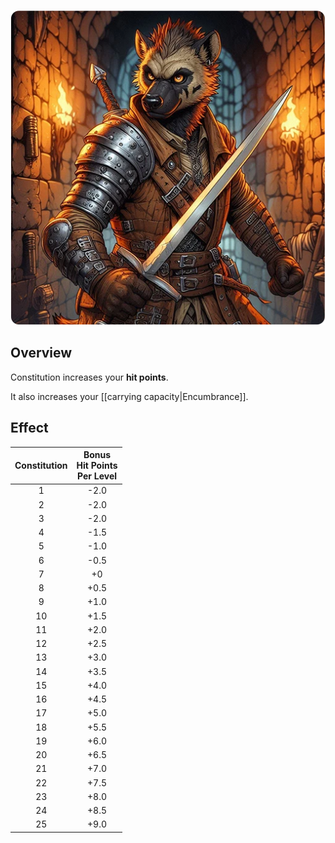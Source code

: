 ![constitution](/uploads/Constitution/constitution.webp)

## Overview

Constitution increases your **hit points**.

It also increases your [[carrying capacity|Encumbrance]].

## Effect

| Constitution | Bonus<br/>Hit Points<br />Per Level |
| :----------: | :--------------------------------: |
| 1 | -2.0 |
| 2 | -2.0 |
| 3 | -2.0 |
| 4 | -1.5 |
| 5 | -1.0 |
| 6 | -0.5 |
| 7 | +0 |
| 8 | +0.5 |
| 9 | +1.0 |
| 10 | +1.5 |
| 11 | +2.0 |
| 12 | +2.5 |
| 13 | +3.0 |
| 14 | +3.5 |
| 15 | +4.0 |
| 16 | +4.5 |
| 17 | +5.0 |
| 18 | +5.5 |
| 19 | +6.0 |
| 20 | +6.5 |
| 21 | +7.0 |
| 22 | +7.5 |
| 23 | +8.0 |
| 24 | +8.5 |
| 25 | +9.0 |
